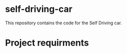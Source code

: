 # self-driving-car
This repository contains the code for the Self Driving car.

# Project requirments

